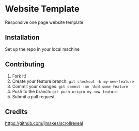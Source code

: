 # Website Template

Responsive one page website template

## Installation

Set up the repo in your local machine

## Contributing

1. Fork it!
2. Create your feature branch: `git checkout -b my-new-feature`
3. Commit your changes: `git commit -am 'Add some feature'`
4. Push to the branch: `git push origin my-new-feature`
5. Submit a pull request

## Credits

https://github.com/jlmakes/scrollreveal
